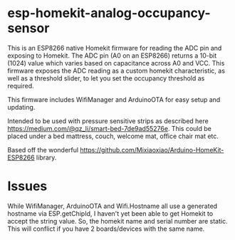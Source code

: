 # esp-homekit-analog-occupancy-sensor
This is an ESP8266 native Homekit firmware for reading the ADC pin and exposing to Homekit. 
The ADC pin (A0 on an ESP8266) returns a 10-bit (1024) value which varies based on capacitance across A0 and VCC. This firmware exposes the ADC reading as a custom homekit characteristic, as well as a threshold slider, to let you set the occupancy threshold as required.

This firmware includes WifiManager and ArduinoOTA for easy setup and updating.

Intended to be used with pressure sensitive strips as described here https://medium.com/@qz_li/smart-bed-7de9ad55276e. This could be placed under a bed mattress, couch, welcome mat, office chair mat etc.


Based off the wonderful https://github.com/Mixiaoxiao/Arduino-HomeKit-ESP8266 library.

# Issues
While WifiManager, ArduinoOTA and Wifi.Hostname all use a generated hostname via ESP.getChipId, I haven't yet been able to get Homekit to accept the string value. So, the homekit name and serial number are static. This will conflict if you have 2 boards/devices with the same name.


